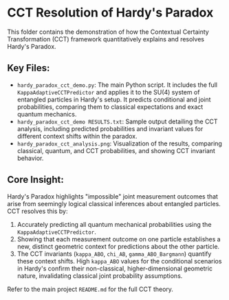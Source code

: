 # CCT Resolution of Hardy's Paradox

This folder contains the demonstration of how the Contextual Certainty Transformation (CCT) framework quantitatively explains and resolves Hardy's Paradox.

## Key Files:

*   `hardy_paradox_cct_demo.py`: The main Python script. It includes the full `KappaAdaptiveCCTPredictor` and applies it to the SU(4) system of entangled particles in Hardy's setup. It predicts conditional and joint probabilities, comparing them to classical expectations and exact quantum mechanics.
*   `hardy_paradox_cct_demo RESULTS.txt`: Sample output detailing the CCT analysis, including predicted probabilities and invariant values for different context shifts within the paradox.
*   `hardy_paradox_cct_analysis.png`: Visualization of the results, comparing classical, quantum, and CCT probabilities, and showing CCT invariant behavior.

## Core Insight:
Hardy's Paradox highlights "impossible" joint measurement outcomes that arise from seemingly logical classical inferences about entangled particles. CCT resolves this by:
1.  Accurately predicting all quantum mechanical probabilities using the `KappaAdaptiveCCTPredictor`.
2.  Showing that each measurement outcome on one particle establishes a new, distinct geometric context for predictions about the other particle.
3.  The CCT invariants (`kappa_ABO`, `chi_AB`, `gamma_ABO_Bargmann`) quantify these context shifts. High `kappa_ABO` values for the conditional scenarios in Hardy's confirm their non-classical, higher-dimensional geometric nature, invalidating classical joint probability assumptions.

Refer to the main project `README.md` for the full CCT theory.
